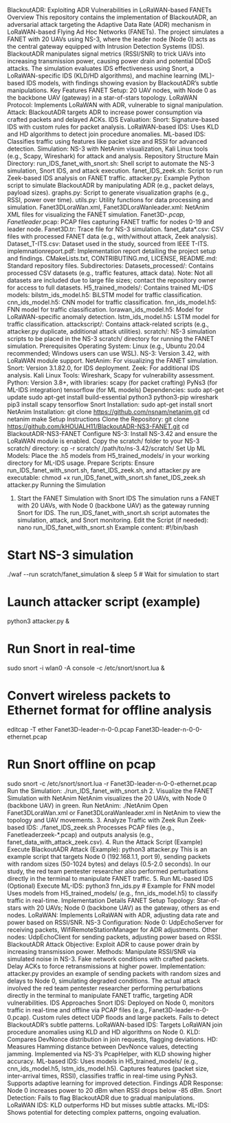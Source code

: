 BlackoutADR: Exploiting ADR Vulnerabilities in LoRaWAN-based FANETs
Overview
This repository contains the implementation of BlackoutADR, an adversarial attack targeting the Adaptive Data Rate (ADR) mechanism in LoRaWAN-based Flying Ad Hoc Networks (FANETs). The project simulates a FANET with 20 UAVs using NS-3, where the leader node (Node 0) acts as the central gateway equipped with Intrusion Detection Systems (IDS). BlackoutADR manipulates signal metrics (RSSI/SNR) to trick UAVs into increasing transmission power, causing power drain and potential DDoS attacks. The simulation evaluates IDS effectiveness using Snort, a LoRaWAN-specific IDS (KLD/HD algorithms), and machine learning (ML)-based IDS models, with findings showing evasion by BlackoutADR’s subtle manipulations.
Key Features
FANET Setup: 20 UAV nodes, with Node 0 as the backbone UAV (gateway) in a star-of-stars topology.
LoRaWAN Protocol: Implements LoRaWAN with ADR, vulnerable to signal manipulation.
Attack: BlackoutADR targets ADR to increase power consumption via crafted packets and delayed ACKs.
IDS Evaluation:
Snort: Signature-based IDS with custom rules for packet analysis.
LoRaWAN-based IDS: Uses KLD and HD algorithms to detect join procedure anomalies.
ML-based IDS: Classifies traffic using features like packet size and RSSI for advanced detection.
Simulation: NS-3 with NetAnim visualization, Kali Linux tools (e.g., Scapy, Wireshark) for attack and analysis.
Repository Structure
Main Directory:
run_IDS_fanet_with_snort.sh: Shell script to automate the NS-3 simulation, Snort IDS, and attack execution.
fanet_IDS_zeek.sh: Script to run Zeek-based IDS analysis on FANET traffic.
attacker.py: Example Python script to simulate BlackoutADR by manipulating ADR (e.g., packet delays, payload sizes).
graphs.py: Script to generate visualization graphs (e.g., RSSI, power over time).
utils.py: Utility functions for data processing and simulation.
Fanet3DLoraWan.xml, Fanet3DLoraWanleader.xml: NetAnim XML files for visualizing the FANET simulation.
Fanet3D-*.pcap, Fanetleader*.pcap: PCAP files capturing FANET traffic for nodes 0-19 and leader node.
Fanet3D.tr: Trace file for NS-3 simulation.
fanet_data*.csv: CSV files with processed FANET data (e.g., with/without attack, Zeek analysis).
Dataset_T-ITS.csv: Dataset used in the study, sourced from IEEE T-ITS.
implemnationreport.pdf: Implementation report detailing the project setup and findings.
CMakeLists.txt, CONTRIBUTING.md, LICENSE, README.md: Standard repository files.
Subdirectories:
Datasets_processed/: Contains processed CSV datasets (e.g., traffic features, attack data). Note: Not all datasets are included due to large file sizes; contact the repository owner for access to full datasets.
H5_trained_models/: Contains trained ML-IDS models:
bilstm_ids_model.h5: BiLSTM model for traffic classification.
cnn_ids_model.h5: CNN model for traffic classification.
fnn_ids_model.h5: FNN model for traffic classification.
lorawan_ids_model.h5: Model for LoRaWAN-specific anomaly detection.
lstm_ids_model.h5: LSTM model for traffic classification.
attackscript/: Contains attack-related scripts (e.g., attacker.py duplicate, additional attack utilities).
scratch/: NS-3 simulation scripts to be placed in the NS-3 scratch/ directory for running the FANET simulation.
Prerequisites
Operating System: Linux (e.g., Ubuntu 20.04 recommended; Windows users can use WSL).
NS-3: Version 3.42, with LoRaWAN module support.
NetAnim: For visualizing the FANET simulation.
Snort: Version 3.1.82.0, for IDS deployment.
Zeek: For additional IDS analysis.
Kali Linux Tools: Wireshark, Scapy for vulnerability assessment.
Python: Version 3.8+, with libraries:
scapy (for packet crafting)
PyNs3 (for ML-IDS integration)
tensorflow (for ML models)
Dependencies:
sudo apt-get update
sudo apt-get install build-essential python3 python3-pip wireshark
pip3 install scapy tensorflow
Snort Installation:
sudo apt-get install snort
NetAnim Installation:
git clone https://github.com/nsnam/netanim.git
cd netanim
make
Setup Instructions
Clone the Repository:
git clone https://github.com/kHOUALH11/BlackoutADR-NS3-FANET.git
cd BlackoutADR-NS3-FANET
Configure NS-3:
Install NS-3.42 and ensure the LoRaWAN module is enabled.
Copy the scratch/ folder to your NS-3 scratch/ directory:
cp -r scratch/ /path/to/ns-3.42/scratch/
Set Up ML Models:
Place the .h5 models from H5_trained_models/ in your working directory for ML-IDS usage.
Prepare Scripts:
Ensure run_IDS_fanet_with_snort.sh, fanet_IDS_zeek.sh, and attacker.py are executable:
chmod +x run_IDS_fanet_with_snort.sh fanet_IDS_zeek.sh attacker.py
Running the Simulation
1. Start the FANET Simulation with Snort IDS
The simulation runs a FANET with 20 UAVs, with Node 0 (backbone UAV) as the gateway running Snort for IDS. The run_IDS_fanet_with_snort.sh script automates the simulation, attack, and Snort monitoring.
Edit the Script (if needed):
nano run_IDS_fanet_with_snort.sh
Example content:
#!/bin/bash
# Start NS-3 simulation
./waf --run scratch/fanet_simulation &
sleep 5  # Wait for simulation to start
# Launch attacker script (example)
python3 attacker.py &
# Run Snort in real-time
sudo snort -i wlan0 -A console -c /etc/snort/snort.lua &
# Convert wireless packets to Ethernet format for offline analysis
editcap -T ether Fanet3D-leader-n-0-0.pcap Fanet3D-leader-n-0-0-ethernet.pcap
# Run Snort offline on pcap
sudo snort -c /etc/snort/snort.lua -r Fanet3D-leader-n-0-0-ethernet.pcap
Run the Simulation:
./run_IDS_fanet_with_snort.sh
2. Visualize the FANET Simulation with NetAnim
NetAnim visualizes the 20 UAVs, with Node 0 (backbone UAV) in green.
Run NetAnim:
./NetAnim
Open Fanet3DLoraWan.xml or Fanet3DLoraWanleader.xml in NetAnim to view the topology and UAV movements.
3. Analyze Traffic with Zeek
Run Zeek-based IDS:
./fanet_IDS_zeek.sh
Processes PCAP files (e.g., Fanetleaderzeek-*.pcap) and outputs analysis (e.g., fanet_data_with_attack_zeek.csv).
4. Run the Attack Script (Example)
Execute BlackoutADR Attack (Example):
python3 attacker.py
This is an example script that targets Node 0 (192.168.1.1, port 9), sending packets with random sizes (50-1024 bytes) and delays (0.5-2.0 seconds). In our study, the red team pentester researcher also performed perturbations directly in the terminal to manipulate FANET traffic.
5. Run ML-based IDS (Optional)
Execute ML-IDS:
python3 fnn_ids.py  # Example for FNN model
Uses models from H5_trained_models/ (e.g., fnn_ids_model.h5) to classify traffic in real-time.
Implementation Details
FANET Setup
Topology: Star-of-stars with 20 UAVs; Node 0 (backbone UAV) as the gateway, others as end nodes.
LoRaWAN: Implements LoRaWAN with ADR, adjusting data rate and power based on RSSI/SNR.
NS-3 Configuration:
Node 0: UdpEchoServer for receiving packets, WifiRemoteStationManager for ADR adjustments.
Other nodes: UdpEchoClient for sending packets, adjusting power based on RSSI.
BlackoutADR Attack
Objective: Exploit ADR to cause power drain by increasing transmission power.
Methods:
Manipulate RSSI/SNR via simulated noise in NS-3.
Fake network conditions with crafted packets.
Delay ACKs to force retransmissions at higher power.
Implementation:
attacker.py provides an example of sending packets with random sizes and delays to Node 0, simulating degraded conditions. The actual attack involved the red team pentester researcher performing perturbations directly in the terminal to manipulate FANET traffic, targeting ADR vulnerabilities.
IDS Approaches
Snort IDS:
Deployed on Node 0, monitors traffic in real-time and offline via PCAP files (e.g., Fanet3D-leader-n-0-0.pcap).
Custom rules detect UDP floods and large packets.
Fails to detect BlackoutADR’s subtle patterns.
LoRaWAN-based IDS:
Targets LoRaWAN join procedure anomalies using KLD and HD algorithms on Node 0.
KLD: Compares DevNonce distribution in join requests, flagging deviations.
HD: Measures Hamming distance between DevNonce values, detecting jamming.
Implemented via NS-3’s PcapHelper, with KLD showing higher accuracy.
ML-based IDS:
Uses models in H5_trained_models/ (e.g., cnn_ids_model.h5, lstm_ids_model.h5).
Captures features (packet size, inter-arrival times, RSSI), classifies traffic in real-time using PyNs3.
Supports adaptive learning for improved detection.
Findings
ADR Response: Node 0 increases power to 20 dBm when RSSI drops below -85 dBm.
Snort Detection: Fails to flag BlackoutADR due to gradual manipulations.
LoRaWAN IDS: KLD outperforms HD but misses subtle attacks.
ML-IDS: Shows potential for detecting complex patterns, ongoing evaluation.

